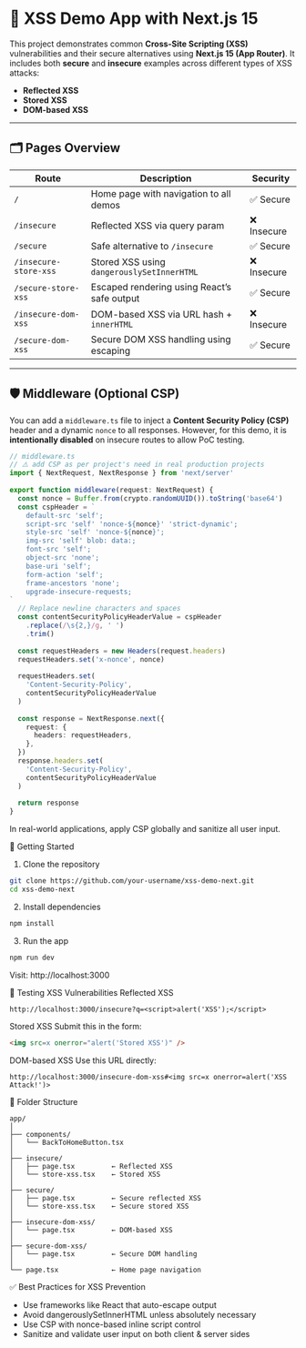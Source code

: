 # 🔐 XSS Demo App with Next.js 15

This project demonstrates common **Cross-Site Scripting (XSS)** vulnerabilities and their secure alternatives using **Next.js 15 (App Router)**. It includes both **secure** and **insecure** examples across different types of XSS attacks:

- **Reflected XSS**
- **Stored XSS**
- **DOM-based XSS**

---

## 🗂️ Pages Overview

| Route | Description | Security |
|-------|-------------|----------|
| `/` | Home page with navigation to all demos | ✅ Secure |
| `/insecure` | Reflected XSS via query param | ❌ Insecure |
| `/secure` | Safe alternative to `/insecure` | ✅ Secure |
| `/insecure-store-xss` | Stored XSS using `dangerouslySetInnerHTML` | ❌ Insecure |
| `/secure-store-xss` | Escaped rendering using React’s safe output | ✅ Secure |
| `/insecure-dom-xss` | DOM-based XSS via URL hash + `innerHTML` | ❌ Insecure |
| `/secure-dom-xss` | Secure DOM XSS handling using escaping | ✅ Secure |

---

## 🛡️ Middleware (Optional CSP)

You can add a `middleware.ts` file to inject a **Content Security Policy (CSP)** header and a dynamic `nonce` to all responses. However, for this demo, it is **intentionally disabled** on insecure routes to allow PoC testing.
```ts
// middleware.ts
// ⚠️ add CSP as per project's need in real production projects
import { NextRequest, NextResponse } from 'next/server'
 
export function middleware(request: NextRequest) {
  const nonce = Buffer.from(crypto.randomUUID()).toString('base64')
  const cspHeader = `
    default-src 'self';
    script-src 'self' 'nonce-${nonce}' 'strict-dynamic';
    style-src 'self' 'nonce-${nonce}';
    img-src 'self' blob: data:;
    font-src 'self';
    object-src 'none';
    base-uri 'self';
    form-action 'self';
    frame-ancestors 'none';
    upgrade-insecure-requests;
`
  // Replace newline characters and spaces
  const contentSecurityPolicyHeaderValue = cspHeader
    .replace(/\s{2,}/g, ' ')
    .trim()
 
  const requestHeaders = new Headers(request.headers)
  requestHeaders.set('x-nonce', nonce)
 
  requestHeaders.set(
    'Content-Security-Policy',
    contentSecurityPolicyHeaderValue
  )
 
  const response = NextResponse.next({
    request: {
      headers: requestHeaders,
    },
  })
  response.headers.set(
    'Content-Security-Policy',
    contentSecurityPolicyHeaderValue
  )
 
  return response
}
```
In real-world applications, apply CSP globally and sanitize all user input.

🏃 Getting Started
1. Clone the repository
```bash
git clone https://github.com/your-username/xss-demo-next.git
cd xss-demo-next
```
2. Install dependencies
```bash
npm install
```
3. Run the app
```bash
npm run dev
```
Visit: http://localhost:3000

🎯 Testing XSS Vulnerabilities
Reflected XSS
```url
http://localhost:3000/insecure?q=<script>alert('XSS');</script>
```

Stored XSS
Submit this in the form:

```html
<img src=x onerror="alert('Stored XSS')" />
```
DOM-based XSS
Use this URL directly:

```url
http://localhost:3000/insecure-dom-xss#<img src=x onerror=alert('XSS Attack!')>
```

📁 Folder Structure
```
app/
│
├── components/
│   └── BackToHomeButton.tsx
│
├── insecure/
│   ├── page.tsx         ← Reflected XSS
│   └── store-xss.tsx    ← Stored XSS
│
├── secure/
│   ├── page.tsx         ← Secure reflected XSS
│   └── store-xss.tsx    ← Secure stored XSS
│
├── insecure-dom-xss/
│   └── page.tsx         ← DOM-based XSS
│
├── secure-dom-xss/
│   └── page.tsx         ← Secure DOM handling
│
└── page.tsx             ← Home page navigation
```

✅ Best Practices for XSS Prevention
- Use frameworks like React that auto-escape output
- Avoid dangerouslySetInnerHTML unless absolutely necessary
- Use CSP with nonce-based inline script control
- Sanitize and validate user input on both client & server sides

